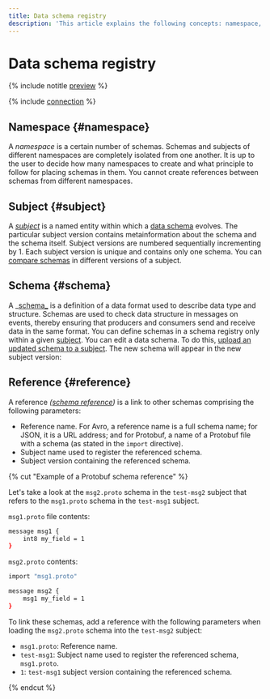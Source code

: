```yaml
---
title: Data schema registry
description: 'This article explains the following concepts: namespace, subject, schema, and reference.'
---
```


# Data schema registry

{% include notitle [preview](../../_includes/note-preview.md) %}

{% include [connection](../../_includes/metadata-hub/schema-registry-definition.md) %}

## Namespace {#namespace}

A _namespace_ is a certain number of schemas. Schemas and subjects of different namespaces are completely isolated from one another. It is up to the user to decide how many namespaces to create and what principle to follow for placing schemas in them. You cannot create references between schemas from different namespaces.

## Subject {#subject}

A _[subject](https://docs.confluent.io/platform/current/schema-registry/develop/api.html#subjects)_ is a named entity within which a [data schema](#schema) evolves.
The particular subject version contains metainformation about the schema and the schema itself. Subject versions are numbered sequentially incrementing by 1. Each subject version is unique and contains only one schema. You can [compare schemas](../operations/compare-schemas) in different versions of a subject.

## Schema {#schema}

A _[schema_](https://docs.confluent.io/platform/current/schema-registry/develop/api.html#schemas) is a definition of a data format used to describe data type and structure.
Schemas are used to check data structure in messages on events, thereby ensuring that producers and consumers send and receive data in the same format. You can define schemas in a schema registry only within a given [subject](#subject).
You can edit a data schema. To do this, [upload an updated schema to a subject](../operations/add-schema.md). The new schema will appear in the new subject version:

## Reference {#reference}

A reference _([schema reference](https://docs.confluent.io/platform/current/schema-registry/fundamentals/serdes-develop/index.html#referenced-schemas))_ is a link to other schemas comprising the following parameters:

* Reference name. For Avro, a reference name is a full schema name; for JSON, it is a URL address; and for Protobuf, a name of a Protobuf file with a schema (as stated in the `import` directive).
* Subject name used to register the referenced schema.
* Subject version containing the referenced schema.

{% cut "Example of a Protobuf schema reference" %}

Let's take a look at the `msg2.proto` schema in the `test-msg2` subject that refers to the `msg1.proto` schema in the `test-msg1` subject.

`msg1.proto` file contents:

```bash
message msg1 {
    int8 my_field = 1
}
```

`msg2.proto` contents:

```bash
import "msg1.proto"

message msg2 {
    msg1 my_field = 1
}
```

To link these schemas, add a reference with the following parameters when loading the `msg2.proto` schema into the `test-msg2` subject:
* `msg1.proto`: Reference name.
* `test-msg1`: Subject name used to register the referenced schema, `msg1.proto`.
* `1`: `test-msg1` subject version containing the referenced schema.

{% endcut %}

